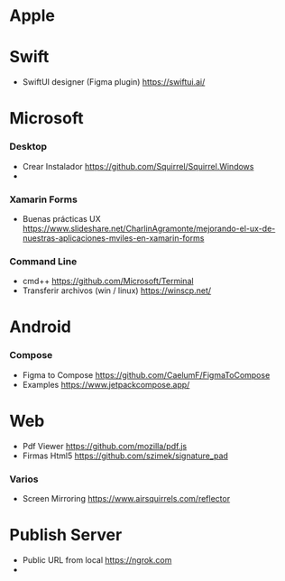 # Apple

# Swift

- SwiftUI designer (Figma plugin) https://swiftui.ai/


# Microsoft

### Desktop
- Crear Instalador https://github.com/Squirrel/Squirrel.Windows
- 
### Xamarin Forms
- Buenas prácticas UX https://www.slideshare.net/CharlinAgramonte/mejorando-el-ux-de-nuestras-aplicaciones-mviles-en-xamarin-forms

### Command Line
- cmd++ https://github.com/Microsoft/Terminal
- Transferir archivos (win / linux) https://winscp.net/


# Android

### Compose
- Figma to Compose https://github.com/CaelumF/FigmaToCompose
- Examples https://www.jetpackcompose.app/

# Web
- Pdf Viewer https://github.com/mozilla/pdf.js
- Firmas Html5 https://github.com/szimek/signature_pad

### Varios
- Screen Mirroring https://www.airsquirrels.com/reflector


# Publish Server

- Public URL from local https://ngrok.com
- 
